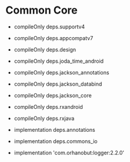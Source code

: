 # Common Core

- compileOnly deps.supportv4
- compileOnly deps.appcompatv7
- compileOnly deps.design
- compileOnly deps.joda_time_android
- compileOnly deps.jackson_annotations
- compileOnly deps.jackson_databind
- compileOnly deps.jackson_core
- compileOnly deps.rxandroid
- compileOnly deps.rxjava


- implementation deps.annotations
- implementation deps.commons_io
- implementation 'com.orhanobut:logger:2.2.0'